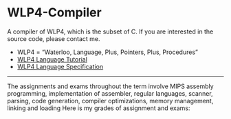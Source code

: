 # WLP4-Compiler
A compiler of WLP4, which is the subset of C. If you are interested in the source code, please contact me.

- WLP4 = “Waterloo, Language, Plus, Pointers, Plus, Procedures”
- [WLP4 Language Tutorial](https://www.student.cs.uwaterloo.ca/~cs241/wlp4/WLP4tutorial.html)
- [WLP4 Language Specification](https://www.student.cs.uwaterloo.ca/~cs241/wlp4/WLP4.html)

---
The assignments and exams throughout the term involve MIPS assembly programming, implementation of assembler, regular languages, scanner, parsing, code generation, compiler optimizations, memory management, linking and loading
Here is my grades of assignment and exams:
